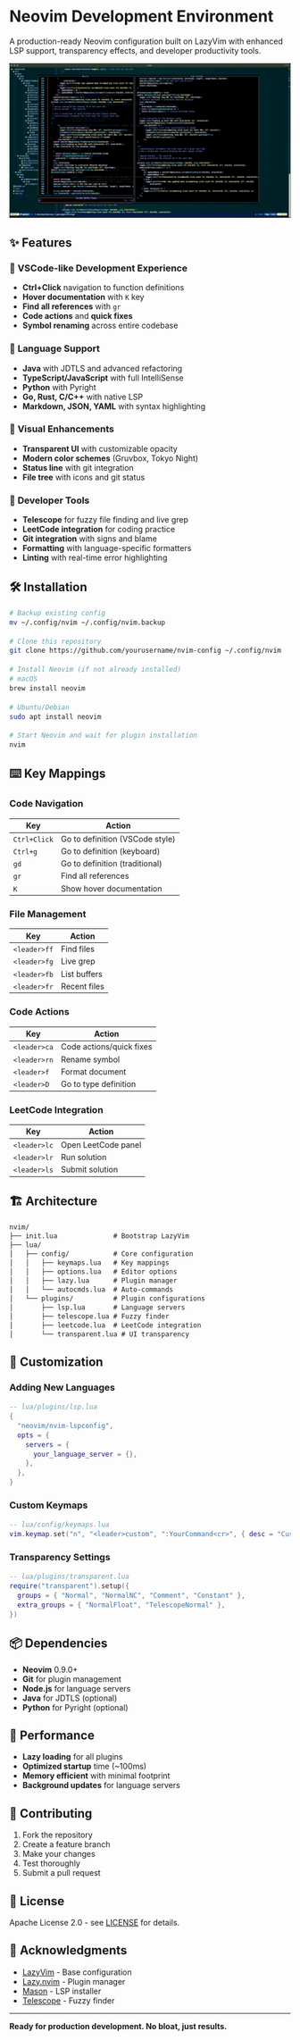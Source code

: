 # Neovim Development Environment

A production-ready Neovim configuration built on LazyVim with enhanced LSP support, transparency effects, and developer productivity tools.

![Neovim Setup Preview](./newimg.jpeg)

## ✨ Features

### 🎯 **VSCode-like Development Experience**
- **Ctrl+Click** navigation to function definitions
- **Hover documentation** with `K` key
- **Find all references** with `gr`
- **Code actions** and **quick fixes**
- **Symbol renaming** across entire codebase

### 🚀 **Language Support**
- **Java** with JDTLS and advanced refactoring
- **TypeScript/JavaScript** with full IntelliSense
- **Python** with Pyright
- **Go, Rust, C/C++** with native LSP
- **Markdown, JSON, YAML** with syntax highlighting

### 🎨 **Visual Enhancements**
- **Transparent UI** with customizable opacity
- **Modern color schemes** (Gruvbox, Tokyo Night)
- **Status line** with git integration
- **File tree** with icons and git status

### 🔧 **Developer Tools**
- **Telescope** for fuzzy file finding and live grep
- **LeetCode integration** for coding practice
- **Git integration** with signs and blame
- **Formatting** with language-specific formatters
- **Linting** with real-time error highlighting

## 🛠️ Installation

```bash
# Backup existing config
mv ~/.config/nvim ~/.config/nvim.backup

# Clone this repository
git clone https://github.com/yourusername/nvim-config ~/.config/nvim

# Install Neovim (if not already installed)
# macOS
brew install neovim

# Ubuntu/Debian
sudo apt install neovim

# Start Neovim and wait for plugin installation
nvim
```

## ⌨️ Key Mappings

### **Code Navigation**
| Key | Action |
|-----|--------|
| `Ctrl+Click` | Go to definition (VSCode style) |
| `Ctrl+g` | Go to definition (keyboard) |
| `gd` | Go to definition (traditional) |
| `gr` | Find all references |
| `K` | Show hover documentation |

### **File Management**
| Key | Action |
|-----|--------|
| `<leader>ff` | Find files |
| `<leader>fg` | Live grep |
| `<leader>fb` | List buffers |
| `<leader>fr` | Recent files |

### **Code Actions**
| Key | Action |
|-----|--------|
| `<leader>ca` | Code actions/quick fixes |
| `<leader>rn` | Rename symbol |
| `<leader>f` | Format document |
| `<leader>D` | Go to type definition |

### **LeetCode Integration**
| Key | Action |
|-----|--------|
| `<leader>lc` | Open LeetCode panel |
| `<leader>lr` | Run solution |
| `<leader>ls` | Submit solution |

## 🏗️ Architecture

```
nvim/
├── init.lua              # Bootstrap LazyVim
├── lua/
│   ├── config/           # Core configuration
│   │   ├── keymaps.lua   # Key mappings
│   │   ├── options.lua   # Editor options
│   │   ├── lazy.lua      # Plugin manager
│   │   └── autocmds.lua  # Auto-commands
│   └── plugins/          # Plugin configurations
│       ├── lsp.lua       # Language servers
│       ├── telescope.lua # Fuzzy finder
│       ├── leetcode.lua  # LeetCode integration
│       └── transparent.lua # UI transparency
```

## 🔧 Customization

### **Adding New Languages**
```lua
-- lua/plugins/lsp.lua
{
  "neovim/nvim-lspconfig",
  opts = {
    servers = {
      your_language_server = {},
    },
  },
}
```

### **Custom Keymaps**
```lua
-- lua/config/keymaps.lua
vim.keymap.set("n", "<leader>custom", ":YourCommand<cr>", { desc = "Custom Action" })
```

### **Transparency Settings**
```lua
-- lua/plugins/transparent.lua
require("transparent").setup({
  groups = { "Normal", "NormalNC", "Comment", "Constant" },
  extra_groups = { "NormalFloat", "TelescopeNormal" },
})
```

## 📦 Dependencies

- **Neovim** 0.9.0+
- **Git** for plugin management
- **Node.js** for language servers
- **Java** for JDTLS (optional)
- **Python** for Pyright (optional)

## 🚀 Performance

- **Lazy loading** for all plugins
- **Optimized startup** time (~100ms)
- **Memory efficient** with minimal footprint
- **Background updates** for language servers

## 🤝 Contributing

1. Fork the repository
2. Create a feature branch
3. Make your changes
4. Test thoroughly
5. Submit a pull request

## 📄 License

Apache License 2.0 - see [LICENSE](LICENSE) for details.

## 🙏 Acknowledgments

- [LazyVim](https://github.com/LazyVim/LazyVim) - Base configuration
- [Lazy.nvim](https://github.com/folke/lazy.nvim) - Plugin manager
- [Mason](https://github.com/mason-org/mason.nvim) - LSP installer
- [Telescope](https://github.com/nvim-telescope/telescope.nvim) - Fuzzy finder

---

**Ready for production development. No bloat, just results.**
